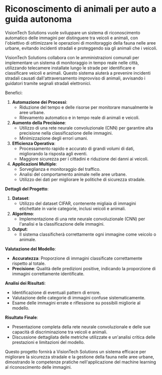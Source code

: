 # Riconoscimento di animali per auto a guida autonoma

VisionTech Solutions vuole sviluppare un sistema di riconoscimento automatico delle immagini per distinguere tra veicoli e animali, con l'obiettivo di ottimizzare le operazioni di monitoraggio della fauna nelle aree urbane, evitando incidenti stradali e proteggendo sia gli animali che i veicoli.

VisionTech Solutions collabora con le amministrazioni comunali per implementare un sistema di monitoraggio in tempo reale nelle città, utilizzando telecamere installate lungo le strade per identificare e classificare veicoli e animali. Questo sistema aiuterà a prevenire incidenti stradali causati dall'attraversamento improvviso di animali, avvisando i guidatori tramite segnali stradali elettronici.

Benefici:

1. **Automazione dei Processi**:
    - Riduzione del tempo e delle risorse per monitorare manualmente le aree urbane.
    - Rilevamento automatico e in tempo reale di animali e veicoli.
2. **Aumento della Precisione**:
    - Utilizzo di una rete neurale convoluzionale (CNN) per garantire alta precisione nella classificazione delle immagini.
    - Minimizzazione degli errori umani.
3. **Efficienza Operativa**:
    - Processamento rapido e accurato di grandi volumi di dati, migliorando la risposta agli eventi.
    - Maggiore sicurezza per i cittadini e riduzione dei danni ai veicoli.
4. **Applicazioni Multiple**:
    - Sorveglianza e monitoraggio del traffico.
    - Analisi del comportamento animale nelle aree urbane.
    - Utilizzo dei dati per migliorare le politiche di sicurezza stradale.

**Dettagli del Progetto**:

1. **Dataset**:
    - Utilizzo del dataset CIFAR, contenente migliaia di immagini etichettate in varie categorie, inclusi veicoli e animali.
2. **Algoritmo**:
    - Implementazione di una rete neurale convoluzionale (CNN) per l'analisi e la classificazione delle immagini.
3. **Output**:
    - Il sistema classificherà correttamente ogni immagine come veicolo o animale.

**Valutazione del Modello**:

- **Accuratezza**: Proporzione di immagini classificate correttamente rispetto al totale.
- **Precisione**: Qualità delle predizioni positive, indicando la proporzione di immagini correttamente identificate.

**Analisi dei Risultati**:

- Identificazione di eventuali pattern di errore.
- Valutazione delle categorie di immagini confuse sistematicamente.
- Esame delle immagini errate e riflessione su possibili migliorie al modello.

**Risultato Finale**:

- Presentazione completa della rete neurale convoluzionale e delle sue capacità di discriminazione tra veicoli e animali.
- Discussione dettagliata delle metriche utilizzate e un'analisi critica delle prestazioni e limitazioni del modello.

Questo progetto fornirà a VisionTech Solutions un sistema efficace per migliorare la sicurezza stradale e la gestione della fauna nelle aree urbane, dimostrando le competenze pratiche nell'applicazione del machine learning al riconoscimento delle immagini.

